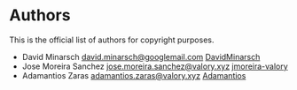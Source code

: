 # Authors

This is the official list of authors for copyright purposes.

* David Minarsch <david.minarsch@googlemail.com> [DavidMinarsch](https://github.com/DavidMinarsch)
* Jose Moreira Sanchez <jose.moreira.sanchez@valory.xyz> [jmoreira-valory](https://github.com/jmoreira-valory)
* Adamantios Zaras <adamantios.zaras@valory.xyz> [Adamantios](https://github.com/Adamantios)
